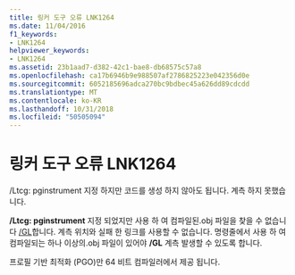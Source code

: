 ```yaml
---
title: 링커 도구 오류 LNK1264
ms.date: 11/04/2016
f1_keywords:
- LNK1264
helpviewer_keywords:
- LNK1264
ms.assetid: 23b1aad7-d382-42c1-bae8-db68575c57a8
ms.openlocfilehash: ca17b6946b9e988507af2786825223e042356d0e
ms.sourcegitcommit: 6052185696adca270bc9bdbec45a626dd89cdcdd
ms.translationtype: MT
ms.contentlocale: ko-KR
ms.lasthandoff: 10/31/2018
ms.locfileid: "50505094"
---
```

# <a name="linker-tools-error-lnk1264"></a>링커 도구 오류 LNK1264

/Ltcg: pginstrument 지정 하지만 코드를 생성 하지 않아도 됩니다. 계측 하지 못했습니다.

**/Ltcg: pginstrument** 지정 되었지만 사용 하 여 컴파일된.obj 파일을 찾을 수 없습니다 [/GL](../../build/reference/gl-whole-program-optimization.md)합니다. 계측 위치와 실패 한 링크를 사용할 수 없습니다. 명령줄에서 사용 하 여 컴파일되는 하나 이상의.obj 파일이 있어야 **/GL** 계측 발생할 수 있도록 합니다.

프로필 기반 최적화 (PGO)만 64 비트 컴파일러에서 제공 됩니다.